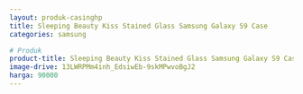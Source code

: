 ```yaml
---
layout: produk-casinghp
title: Sleeping Beauty Kiss Stained Glass Samsung Galaxy S9 Case
categories: samsung

# Produk
product-title: Sleeping Beauty Kiss Stained Glass Samsung Galaxy S9 Case
image-drive: 13LWRPMm4inh_EdsiwEb-9skMPwvoBgJ2
harga: 90000
---
```

